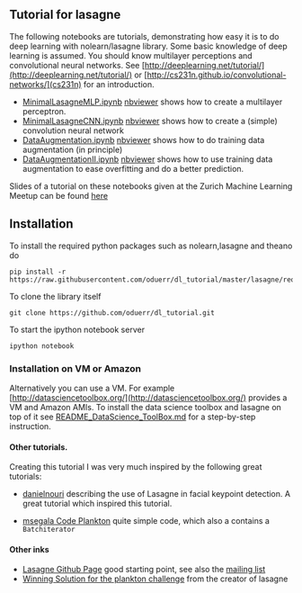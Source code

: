 ## Tutorial for lasagne
The following notebooks are tutorials, demonstrating how easy it is to do deep learning with nolearn/lasagne library. Some basic knowledge of deep learning is assumed. You should know multilayer perceptions and convolutional neural networks. See [http://deeplearning.net/tutorial/](http://deeplearning.net/tutorial/) or [http://cs231n.github.io/convolutional-networks/](cs231n) for an introduction. 

* [MinimalLasagneMLP.ipynb](MinimalLasagneMLP.ipynb) [nbviewer](http://nbviewer.ipython.org/github/oduerr/dl_tutorial/blob/master/lasagne/MinimalLasagneMLP.ipynb) shows how to create a multilayer perceptron.
* [MinimalLasagneCNN.ipynb](MinimalLasagneCNN.ipynb) [nbviewer](http://nbviewer.ipython.org/github/oduerr/dl_tutorial/blob/master/lasagne/MinimalLasagneCNN.ipynb) shows how to create a (simple) convolution neural network
* [DataAugmentation.ipynb](DataAugmentation.ipynb) [nbviewer](http://nbviewer.ipython.org/github/oduerr/dl_tutorial/blob/master/lasagne/DataAugmentation.ipynb) shows how to do training data augmentation (in principle)
* [DataAugmentationII.ipynb](DataAugmentationII.ipynb) [nbviewer](http://nbviewer.ipython.org/github/oduerr/dl_tutorial/blob/master/lasagne/DataAugmentationII.ipynb) shows how to use training data augmentation to ease overfitting and do a better prediction.

Slides of a tutorial on these notebooks given at the Zurich Machine Learning Meetup can be found 
[here](https://dl.dropboxusercontent.com/u/9154523/talks/ConvNets_ZH_ML.pptx.pdf)

## Installation
To install the required python packages such as nolearn,lasagne and theano do
```
pip install -r https://raw.githubusercontent.com/oduerr/dl_tutorial/master/lasagne/requirements.txt
```
To clone the library itself
```
git clone https://github.com/oduerr/dl_tutorial.git
```
To start the ipython notebook server
```
ipython notebook
```

### Installation on VM or Amazon
Alternatively you can use a VM. For example [http://datasciencetoolbox.org/](http://datasciencetoolbox.org/) provides a VM and Amazon AMIs. To install the data science toolbox and lasagne on top of it see [README_DataScience_ToolBox.md](README_DataScience_ToolBox.md) for a step-by-step instruction.


#### Other tutorials. 
Creating this tutorial I was very much inspired by the following great tutorials:

* [danielnouri](http://danielnouri.org/notes/2014/12/17/using-convolutional-neural-nets-to-detect-facial-keypoints-tutorial/) describing the use of Lasagne in facial keypoint detection. A great tutorial which inspired this tutorial.

* [msegala Code Plankton](https://github.com/msegala/Kaggle-National_Data_Science_Bowl) quite simple code, which also a contains a `Batchiterator` 

#### Other inks
* [Lasagne Github Page](https://github.com/Lasagne/Lasagne) good starting point, see also the [mailing list](https://groups.google.com/forum/#!forum/lasagne-users)
* [Winning Solution for the plankton challenge](http://benanne.github.io/2015/03/17/plankton.html) from the creator of lasagne
